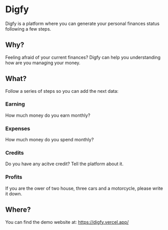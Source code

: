 # Digfy

Digfy is a platform where you can generate your personal finances status following a few steps.

## Why?

Feeling afraid of your current finances? Digfy can help you understanding how are you managing your money.

## What?

Follow a series of steps so you can add the next data:

### Earning

How much money do you earn monthly?

### Expenses

How much money do you spend monthly?

### Credits

Do you have any acitve credit? Tell the platform about it.

### Profits

If you are the ower of two house, three cars and a motorcycle, please write it down.

## Where?

You can find the demo website at: https://digfy.vercel.app/
